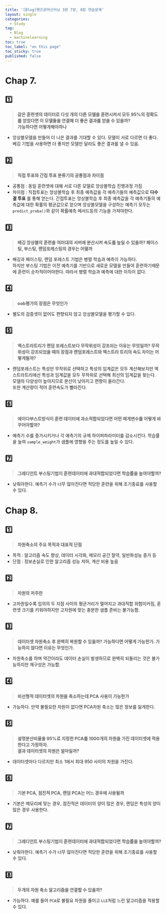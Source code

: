 ```yaml
---
title: '[Blog]핸즈온머신러닝 3판 7장, 8장 연습문제'
layout: single
categories:
  - Study
tag:
  - Blog
  - machinelearning
toc: true
toc_label: "on this page"
toc_sticky: true
published: false
---
```

# Chap 7.

## 1️⃣
> __같은 훈련셋의 데이터로 다섯 개의 다른 모델을 훈련시켜서 모두 95%의 정확도를 얻었다면 이 모델들을 연결해 더 좋은 결과를 얻을 수 있을까?  
> 가능하다면 어떻게해야하나__
- 앙상블모델을 만들어 더 나은 결과를 기대할 수 있다. 모델이 서로 다르면 더 좋다. 베깅 기법을 사용하면 더 좋지만 모델만 달라도 좋은 결과를 낼 수 있음.

## 2️⃣
> __직접 투표와 간접 투표 분류기의 공통점과 차이점__
- 공통점 : 동일 훈련셋에 대해 서로 다른 모델로 앙상블학습 진행과정 가짐
- 차이점 : 직접투표는 앙상블학습 후 최종 예측값을 각 예측기들의 예측값으로 __다수결 투표__ 를 통해 얻는다.
           간접투표는 앙상블학습 후 최종 예측값을 각 예측기들의 예측값에 대한 확률의 평균값으로 얻으며 앙상블모델을 구성하는 예측기 모두는 `predict_proba()`와 같이 확률예측 메서드등의 기능을 가져야한다.
           
## 3️⃣
> __배깅 앙상블의 훈련을 여러대의 서버에 분산시켜 속도를 높일 수 있을까? 페이스팅, 부스팅, 랜덤포레스팅의 경우는 어떨까__
- 배깅과 페이스팅, 랜덤 포레스트 기법은 병렬 학습과 예측이 가능하다.  
하지만 부스팅 기법은 이전 예측기를 기반으로 새로운 모델을 만들어 훈련하기때문에 훈련이 순차적이어야한다. 따라서 병렬 학습과 예측에 대한 이득이 없다.

## 4️⃣
> __oob평가의 장점은 무엇인가__
- 별도의 검증셋이 없어도 편향되지 않고 앙상블모델을 평가할 수 있다.

## 5️⃣
> __엑스트라트리가 랜덤 포레스트보다 무작위성이 강조되는 이유는 무엇일까? 무작위성이 강조되었을 때의 장점과 랜덤포레스트와 엑스트라 트리의 속도 차이는 어떻게될까?__
- 랜덤포레스트는 특성만 무작위로 선택하고 특성의 임계값은 모두 계산해보지만 엑스트라트리에선 특성과 임계값을 모두 무작위로 선택해 최선의 임계값을 찾는다.  
모델의 다양성이 높아지므로 분산이 낮아지고 편향이 올라간다.  
또한 계산량이 적어 훈련속도가 빨라진다.

## 6️⃣
> __에이다부스트방식이 훈련 데이터에 과소적합되었다면 어떤 매게변수를 어떻게 바꾸어야할까?__
- 예측기 수를 증가시키거나 각 예측기의 규제 하이퍼파라미터를 감소시킨다.
  학습률을 높여 `sample_weight`가 샘플에 영향을 주는 정도를 높일 수 있다.
  
## 7️⃣
> __그레디언트 부스팅기법이 훈련데이터에 과대적합되었다면 학습률을 높여야할까?__
- 낮춰야한다. 예측기 수가 너무 많아진다면 적당한 훈련을 위해 조기종료를 사용할 수 있다.

# Chap 8.

## 1️⃣
> __차원축소의 주요 목적과 대표적 단점__
- 목적 : 알고리즘 속도 향상, 데이터 시각화, 메모리 공간 절약, 일반화성능 증가 등
- 단점 : 정보손실로 인한 알고리즘 성능 저하, 계산 비용 높음

## 2️⃣
> __차원의 저주란__
- 고차원일수록 임의의 두 지점 사이의 평균거리가 멀어지고 과대적합 위험이커짐, 훈련셋 크기를 키워야하지만 고차원에 맞는 충분한 샘플 준비는 불가능함.
         
## 3️⃣
> __데이터셋 차원축소 후 완벽히 복원할 수 있을까? 가능하다면 어떻게 가능한가. 가능하지 않다면 이유는 무엇인가.__
- 차원축소를 하며 약간이라도 데이터 손실이 발생하므로 완벽히 되돌리는 것은 불가능하지만 재구성은 가능함.

## 4️⃣
> __비선형적 데이터셋의 차원을 축소하는데 PCA 사용이 가능한가__
- 가능하다.
  만약 불필요한 차원이 없다면 PCA차원 축소는 많은 정보를 잃게한다.

## 5️⃣
> __설명분산비율을 95%로 지정한 PCA를 1000개의 차원을 가진 데이터셋에 적용한다고 가정하자.  
> 결과 데이터셋의 차원은 얼마일까?__
- 데이터셋마다 다르지만 최소 1에서 최대 950 사이의 차원을 가진다.

## 6️⃣
> __기본 PCA, 점진적 PCA, 랜덤 PCA는 어느 경우에 사용될까__
- 기본은 메모리에 맞는 경우, 점진적은 데이터의 양이 많은 경우, 랜덤은 특성의 양이 많은 경우 사용한다.
## 7️⃣
> __그레디언트 부스팅기법이 훈련데이터에 과대적합되었다면 학습률을 높여야할까?__
- 낮춰야한다. 예측기 수가 너무 많아진다면 적당한 훈련을 위해 조기종료를 사용할 수 있다.

## 8️⃣
> __두개의 차원 축소 알고리즘을 연결할 수 있을까?__
- 가능하다. 예를 들어 `PCA`로 불필요 차원을 줄이고 `LLE`처럼 느린 알고리즘을 적용할 수 있다.
